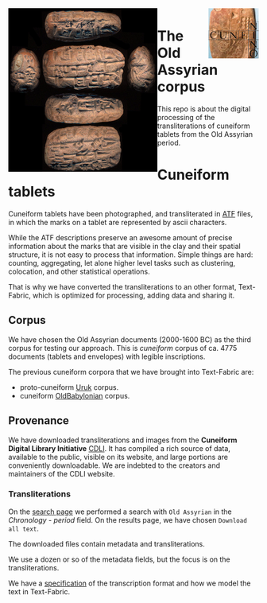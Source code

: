 <img src="images/logo.png" align="left"/>
<img src="images/ninologo.png" align="right" width="20%"/>

The Old Assyrian corpus
==============================

This repo is about the digital processing of the transliterations of
cuneiform tablets from the Old Assyrian period.

Cuneiform tablets
=================

Cuneiform tablets have been photographed, and transliterated
in [ATF](http://oracc.museum.upenn.edu/doc/help/editinginatf/cdliatf/index.html)
files, in which the marks on a tablet are represented by ascii characters.

While the ATF descriptions preserve an awesome amount of precise information
about the marks that are visible in the clay and their spatial structure, it is
not easy to process that information. Simple things are hard: counting,
aggregating, let alone higher level tasks such as clustering, colocation, and
other statistical operations.

That is why we have converted the transliterations to an other format,
Text-Fabric, which is optimized for processing, adding data and sharing it.

Corpus
------

We have chosen the
Old Assyrian documents
(2000-1600 BC) as the third corpus for testing our approach. This is
*cuneiform* corpus of ca. 4775 documents (tablets and envelopes) with legible inscriptions.

The previous cuneiform corpora that we have brought into Text-Fabric are:
*   proto-cuneiform [Uruk](https://github.com/Nino-cunei/uruk/blob/master/docs/about.md) corpus.
*   cuneiform [OldBabylonian](https://github.com/Nino-cunei/oldbabylonian/blob/master/docs/about.md) corpus.

Provenance
----------

We have downloaded transliterations and images from the **Cuneiform Digital
Library Initiative** [CDLI](https://cdli.ucla.edu).
It has compiled a rich source of
data, available to the public, visible on its website, and large portions are
conveniently downloadable. We are indebted to the creators and maintainers of
the CDLI website.

### Transliterations

On the [search page](https://cdli.ucla.edu/search/search.php) we performed a
search with `Old Assyrian` in the *Chronology - period* field.
On the results page, we have chosen `Download all text`.

The downloaded files contain metadata and transliterations.

We use a dozen or so of the metadata fields, but the focus is on the transliterations.

We have a
[specification](https://github.com/Nino-cunei/tfFromAtf/blob/master/docs/transcription.md)
of the transcription format and how we model the text in Text-Fabric.
